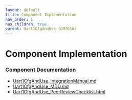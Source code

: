 ```yaml
---
layout: default
title: Component Implementation
nav_order: 1
has_children: true
parent: Uart1CfgAndUse (CM765A)
---
```

# Component Implementation
### Component Documentation

- [Uart1CfgAndUse_IntegrationManual.md](doc/Uart1CfgAndUse_IntegrationManual.md)
- [Uart1CfgAndUse_MDD.md](doc/Uart1CfgAndUse_MDD.md)
- [Uart1CfgAndUse_PeerReviewChecklist.html](doc/Uart1CfgAndUse_PeerReviewChecklist.html)

